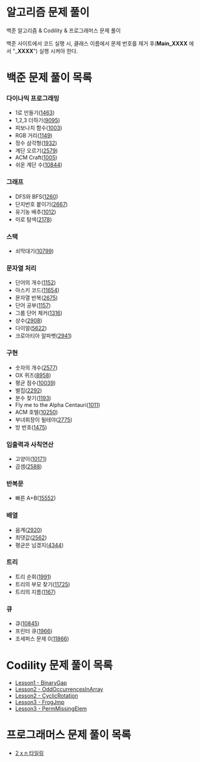 # 알고리즘 문제 풀이

백준 알고리즘 & Codility & 프로그래머스 문제 풀이

백준 사이트에서 코드 실행 시, 클래스 이름에서 문제 번호를 제거 후(__Main_XXXX__ 에서 "___XXXX__") 실행 시켜야 한다.

# 백준 문제 풀이 목록

### 다이나믹 프로그래밍

- 1로 만들기([1463](https://github.com/jaeryol/algorithm/blob/master/src/boj/dp/Main_1463.java))
- 1,2,3 더하기([9095](https://github.com/jaeryol/algorithm/blob/master/src/boj/dp/Main_9095.java))
- 피보나치 함수([1003](https://github.com/jaeryol/algorithm/blob/master/src/boj/dp/Main_1003.java))
- RGB 거리([1149](https://github.com/jaeryol/algorithm/blob/master/src/boj/dp/Main_1149.java))
- 정수 삼각형([1932](https://github.com/jaeryol/algorithm/blob/master/src/boj/dp/Main_1932.java))
- 계단 오르기([2579](https://github.com/jaeryol/algorithm/blob/master/src/boj/dp/Main_2579.java))
- ACM Craft([1005](https://github.com/jaeryol/algorithm/blob/master/src/boj/dp/Main_1005.java))
- 쉬운 계단 수([10844](https://github.com/jaeryol/algorithm/blob/master/src/boj/dp/Main_10844.java))

### 그래프

- DFS와 BFS([1260](https://github.com/jaeryol/algorithm/blob/master/src/boj/graph/Main_1260.java))
- 단지번호 붙이기([2667](https://github.com/jaeryol/algorithm/blob/master/src/boj/graph/Main_2667.java))
- 유기농 배추([1012](https://github.com/jaeryol/algorithm/blob/master/src/boj/graph/Main_1012.java))
- 미로 탐색([2178](https://github.com/jaeryol/algorithm/blob/master/src/boj/graph/Main_2178.java))

### 스택

- 쇠막대기([10799](https://github.com/jaeryol/algorithm/blob/master/src/boj/stack/Main_10799.java)) 

### 문자열 처리

- 단어의 개수([1152](https://github.com/jaeryol/algorithm/blob/master/src/boj/string/Main_1152.java))
- 아스키 코드([11654](https://github.com/jaeryol/algorithm/blob/master/src/boj/string/Main_11654.java))
- 문자열 반복([2675](https://github.com/jaeryol/algorithm/blob/master/src/boj/string/Main_2675.java))
- 단어 공부([1157](https://github.com/jaeryol/algorithm/blob/master/src/boj/string/Main_1157.java))
- 그룹 단어 체커([1316](https://github.com/jaeryol/algorithm/blob/master/src/boj/string/Main_1316.java))
- 상수([2908](https://github.com/jaeryol/algorithm/blob/master/src/boj/string/Main_2908.java))
- 다이얼([5622](https://github.com/jaeryol/algorithm/blob/master/src/boj/string/Main_5622.java))
- 크로아티아 알파벳([2941](https://github.com/jaeryol/algorithm/blob/master/src/boj/string/Main_2941.java))

### 구현

- 숫자의 개수([2577](https://github.com/jaeryol/algorithm/blob/master/src/boj/implementation/Main_2577.java))
- OX 퀴즈([8958](https://github.com/jaeryol/algorithm/blob/master/src/boj/implementation/Main_8958.java))
- 평균 점수([10039](https://github.com/jaeryol/algorithm/blob/master/src/boj/implementation/Main_10039.java))
- 벌집([2292](https://github.com/jaeryol/algorithm/blob/master/src/boj/implementation/Main_2292.java))
- 분수 찾기([1193](https://github.com/jaeryol/algorithm/blob/master/src/boj/implementation/Main_1193.java))
- Fly me to the Alpha Centauri([1011](https://github.com/jaeryol/algorithm/blob/master/src/boj/implementation/Main_1011.java))
- ACM 호텔([10250](https://github.com/jaeryol/algorithm/blob/master/src/boj/implementation/Main_10250.java))
- 부녀회장이 될테야([2775](https://github.com/jaeryol/algorithm/blob/master/src/boj/implementation/Main_2775.java))
- 방 번호([1475](https://github.com/jaeryol/algorithm/blob/master/src/boj/implementation/Main_1475.java))

### 입출력과 사칙연산

- 고양이([10171](https://github.com/jaeryol/algorithm/blob/master/src/boj/output/Main_10171.java))
- 곱셈([2588](https://github.com/jaeryol/algorithm/blob/master/src/boj/output/Main_2588.java))

### 반복문

- 빠른 A+B([15552](https://github.com/jaeryol/algorithm/blob/master/src/boj/iteration/Main_15552.java))

### 배열

- 음계([2920](https://github.com/jaeryol/algorithm/blob/master/src/boj/array/Main_2920.java)) 
- 최댓값([2562](https://github.com/jaeryol/algorithm/blob/master/src/boj/array/Main_2562.java))
- 평균은 넘겠지([4344](https://github.com/jaeryol/algorithm/blob/master/src/boj/array/Main_4344.java))

### 트리

- 트리 순회([1991](https://github.com/jaeryol/algorithm/blob/master/src/boj/tree/Main_1991.java)) 
- 트리의 부모 찾기([11725](https://github.com/jaeryol/algorithm/blob/master/src/boj/tree/Main_11725.java)) 
- 트리의 지름([1167](https://github.com/jaeryol/algorithm/blob/master/src/boj/tree/Main_1167.java)) 

### 큐

- 큐([10845](https://github.com/jaeryol/algorithm/blob/master/src/boj/queue/Main_10845.java))
- 프린터 큐([1966](https://github.com/jaeryol/algorithm/blob/master/src/boj/queue/Main_1966.java))
- 조세퍼스 문제 0([11866](https://github.com/jaeryol/algorithm/blob/master/src/boj/queue/Main_11866.java))

# Codility 문제 풀이 목록

- [Lesson1 - BinaryGap](https://github.com/jaeryol/algorithm/blob/master/src/codility/lesson1/BinaryGap.java)
- [Lesson2 - OddOccurrencesInArray](https://github.com/jaeryol/algorithm/blob/master/src/codility/lesson2/OddOccurrencesInArray.java)
- [Lesson2 - CyclicRotation](https://github.com/jaeryol/algorithm/blob/master/src/codility/lesson2/CyclicRotation.java)
- [Lesson3 - FrogJmp](https://github.com/jaeryol/algorithm/blob/master/src/codility/lesson3/FrogJmp.java)
- [Lesson3 - PermMissingElem](https://github.com/jaeryol/algorithm/blob/master/src/codility/lesson3/PermMissingElem.java)

# 프로그래머스 문제 풀이 목록

- [2 x n 타일링](https://github.com/jaeryol/algorithm/blob/master/src/programmers/dp/Main_12900.java)
